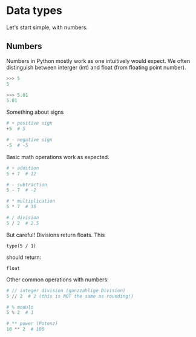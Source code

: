 # Data types

Let's start simple, with numbers.
## Numbers

Numbers in Python mostly work as one intuitively would expect.
We often distinguish between interger (int) and float (from floating point number).
```py
>>> 5
5

>>> 5.01
5.01
```

Something about signs
```python
# + positive sign
+5  # 5

# - negative sign
-5  # -5
```

Basic math operations work as expected.
```python
# + addition
5 + 7  # 12

# - subtraction
5 - 7  # -2

# * multiplication
5 * 7  # 35

# / division
5 / 2  # 2.5
```

But careful! Divisions return floats.
This
```console
type(5 / 1)
```
should return:
<!--pytest-codeblocks:expected-output-->
```
float
```

Other common operations with numbers:
```python
# // integer division (ganzzahlige Division)
5 // 2  # 2 (this is NOT the same as rounding!)

# % modulo
5 % 2  # 1

# ** power (Potenz)
10 ** 2  # 100
```
